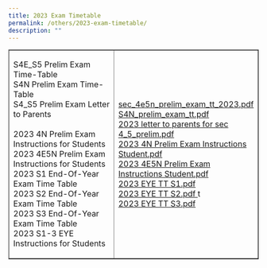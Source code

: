 ```yaml
---
title: 2023 Exam Timetable
permalink: /others/2023-exam-timetable/
description: ""
---
```

<table style="border-collapse: collapse; width: 100%;" border="1">
<tbody>
<tr>
<td style="width: 50%;">
<p>S4E_S5 Prelim Exam Time-Table<br>S4N Prelim Exam Time-Table<br>S4_S5 Prelim Exam Letter to Parents <br><br>2023 4N Prelim Exam Instructions for Students<br>2023 4E5N Prelim Exam Instructions for Students<br>2023 S1 End-Of-Year Exam Time Table<br>2023 S2 End-Of-Year Exam Time Table<br>2023 S3 End-Of-Year Exam Time Table<br>2023 S1-3 EYE Instructions for Students</p>
</td>
<td style="width: 50%;">
<p><a class="refobj" href="/files/sec_4e5n_prelim_exam_tt_2023_updated14aug.pdf">sec_4e5n_prelim_exam_tt_2023.pdf</a><br><a class="refobj" href="/files/sec_4n_prelim_exam_tt_2023_updated.pdf">S4N_prelim_exam_tt.pdf</a><br><a class="refobj" href="/files/2023_letter_to_parents_for_sec_4_5_prelim(updated14aug).pdf">2023 letter to parents for sec 4_5_prelim.pdf</a>
<br><a class="refobj" href="/files/2023_4n_prelim_exam_instructions_studentsupdated19jul.pdf">2023 4N Prelim Exam Instructions Student.pdf </a>
<br><a class="refobj" href="/files/2023_4e5n_prelim_exam_instructions_students(updated15aug).pdf">2023 4E5N Prelim Exam Instructions Student.pdf </a><br><a class="refobj" href="/files/2023_eye_tt_s1.pdf">2023 EYE TT S1.pdf </a><br><a class="refobj" href="/files/2023_eye_tt_s2.pdf">2023 EYE TT S2.pdf </a>t<br><a class="refobj" href="/files/2023_eye_tt_s3.pdf">2023 EYE TT S3.pdf </a></p></td>
</tr>
</tbody>
</table>